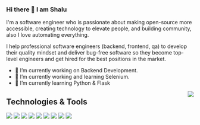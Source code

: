 ### Hi there 👋 I am Shalu
I'm a software engineer who is passionate about making open-source more accessible, creating technology to elevate people, and building community, also I love automating everything.

I help professional software engineers (backend, frontend, qa) to develop their quality mindset and deliver bug-free software so they become top-level engineers and get hired for the best positions in the market.

- 🔭 I’m currently working on Backend Development.
- 🔭 I’m currently working and learning Selenium.
- 🌱 I’m currently learning Python & Flask
<img align="right" src="https://github.com/rajput2107/rajput2107/blob/master/Assets/Developer.gif"/>


## Technologies & Tools
![](https://img.shields.io/badge/Automation-Selenium-informational?style=flat&logo=mysqlk&logoColor=white&color=informational)
![](https://img.shields.io/badge/Code-Python-informational?style=flat&logo=python&logoColor=white&color=informational)
![](https://img.shields.io/badge/Code-Flask-informational?style=flat&logo=flask&logoColor=white&color=informational)
![](https://img.shields.io/badge/Databae-MySQL-informational?style=flat&logo=mysqlk&logoColor=white&color=informational)
![](https://img.shields.io/badge/Code-XSLT-informational?style=flat&logo=xslt&logoColor=white&color=informational)
![](https://img.shields.io/badge/Code-Shell-informational?style=flat&logo=bash&logoColor=white&color=informational)
![](https://img.shields.io/badge/Code-LaTeX-informational?style=flat&logo=latex&logoColor=white&color=informational)
![](https://img.shields.io/badge/OS-Linux-informational?style=flat&logo=linux&logoColor=white&color=informational)
![](https://img.shields.io/badge/OS-Windows-informational?style=flat&logo=linux&logoColor=white&color=informational)
<!--
**Shalu-SS/Shalu-ss** is a ✨ _special_ ✨ repository because its `README.md` (this file) appears on your GitHub profile.

Here are some ideas to get you started:

- 🔭 I’m currently working on ...
- 🌱 I’m currently learning ...
- 👯 I’m looking to collaborate on ...
- 🤔 I’m looking for help with ...
- 💬 Ask me about ...
- 📫 How to reach me: ...
- 😄 Pronouns: ...
- ⚡ Fun fact: ...
-->
